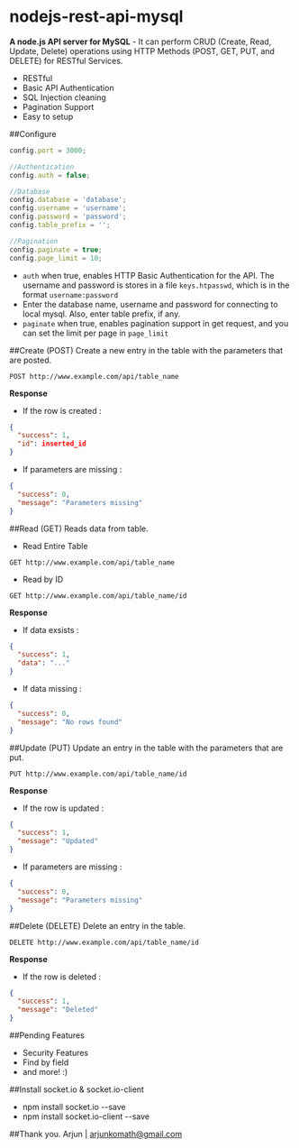 # nodejs-rest-api-mysql
**A node.js API server for MySQL** - It can perform CRUD (Create, Read, Update, Delete) operations using HTTP Methods (POST, GET, PUT, and DELETE) for RESTful Services.

- RESTful
- Basic API Authentication
- SQL Injection cleaning
- Pagination Support
- Easy to setup

##Configure
```javascript
config.port = 3000;

//Authentication
config.auth = false;

//Database
config.database = 'database';
config.username = 'username';
config.password = 'password';
config.table_prefix = '';

//Pagination
config.paginate = true;
config.page_limit = 10;
```
- `auth` when true, enables HTTP Basic Authentication for the API. The username and password is stores in a file `keys.htpasswd`, which is in the format `username:password`
- Enter the database name, username and password for connecting to local mysql. Also, enter table prefix, if any.
- `paginate` when true, enables pagination support in get request, and you can set the limit per page in `page_limit`

##Create (POST)
Create a new entry in the table with the parameters that are posted.

```
POST http://www.example.com/api/table_name
```
**Response**
- If the row is created :
```json
{
  "success": 1,
  "id": inserted_id
}
```
- If parameters are missing :
```json
{
  "success": 0,
  "message": "Parameters missing"
}
```

##Read (GET)
Reads data from table.

- Read Entire Table
```
GET http://www.example.com/api/table_name
```
- Read by ID
```
GET http://www.example.com/api/table_name/id
```
**Response**
- If data exsists :
```json
{
  "success": 1,
  "data": "..."
}
```
- If data missing :
```json
{
  "success": 0,
  "message": "No rows found"
}
```

##Update (PUT)
Update an entry in the table with the parameters that are put.

```
PUT http://www.example.com/api/table_name/id
```
**Response**
- If the row is updated :
```json
{
  "success": 1,
  "message": "Updated"
}
```
- If parameters are missing :
```json
{
  "success": 0,
  "message": "Parameters missing"
}
```

##Delete (DELETE)
Delete an entry in the table.

```
DELETE http://www.example.com/api/table_name/id
```
**Response**
- If the row is deleted :
```json
{
  "success": 1,
  "message": "Deleted"
}
```

##Pending Features
- Security Features
- Find by field
- and more! :)

##Install socket.io & socket.io-client
- npm install socket.io --save
- npm install socket.io-client --save

##Thank you.
Arjun | arjunkomath@gmail.com
